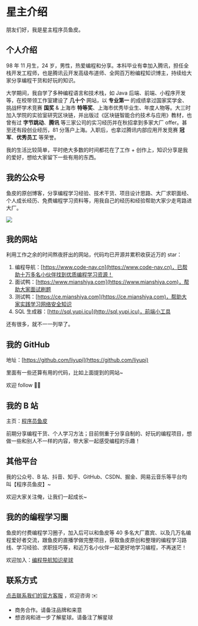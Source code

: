 # 星主介绍

朋友们好，我是星主程序员鱼皮。



## 个人介绍

98 年 11 月生，24 岁，男性，热爱编程和分享。本科毕业有幸加入腾讯，担任全栈开发工程师，也是腾讯云开发高级布道师、全网百万粉编程知识博主，持续给大家分享编程干货和好玩的知识。

大学期间，我自学了多种编程语言和技术栈，如 Java 后端、前端、小程序开发等，在校带领工作室建设了 **几十个** 网站，以 **专业第一** 的成绩拿过国家奖学金、挑战杯学术竞赛 **国奖** & 上海市 **特等奖**、上海市优秀毕业生、年度人物等。大三时加入学院的实验室研究区块链，并出版过《区块链智能合约技术与应用》教材，也曾有过 **字节跳动**、**腾讯** 等三家公司的实习经历并在秋招拿到多家大厂 offer。甚至还有段创业经历，81 分落户上海。入职后，也拿过腾讯内部应用开发竞赛 **冠军**、**优秀员工** 等荣誉。

我的生活比较简单，平时绝大多数的时间都花在了工作 + 创作上，知识分享是我的爱好，想给大家留下一些有用的东西。



## 我的公众号

鱼皮的原创博客，分享编程学习经验、技术干货、项目设计思路、大厂求职面经、个人成长经历、免费编程学习资料等，用我自己的经历和经验帮助大家少走弯路进大厂。

![](https://www.codefather.cn/img/qp2h0duBfi6u3zTCRCmjDw-20220618230235102.png)        



## 我的网站

利用工作之余的时间熬夜肝出的网站，代码均已开源并累积收获近万的 star：

1. 编程导航：[https://www.code-nav.cn](https://www.code-nav.cn)，已帮助十万多名小伙伴找到优质编程学习资源！
2. 面试鸭：[https://www.mianshiya.com](https://www.mianshiya.com)，帮助大家面试刷题
3. 测试鸭：[https://ce.mianshiya.com](https://ce.mianshiya.com)，帮助大家实践学习网络安全知识
4. SQL 生成器：[http://sql.yupi.icu](http://sql.yupi.icu)，前端小工具

还有很多，就不一一列举了。



## 我的 GitHub

地址：[https://github.com/liyupi](https://github.com/liyupi)

里面有一些还算有用的代码，比如上面提到的网站~

欢迎 follow 👏🏻



## 我的 B 站

主页：[程序员鱼皮](https://space.bilibili.com/12890453)

前期分享编程干货、个人学习方法；目前侧重于分享自制的、好玩的编程项目，想做一些和别人不一样的内容，带大家一起感受编程的乐趣！



## 其他平台

我的公众号、B 站、抖音、知乎、GitHub、CSDN、掘金、网易云音乐等平台均叫【程序员鱼皮】~

欢迎大家关注俺，让我们一起成长~



## 我的的编程学习圈

鱼皮的付费编程学习圈子，加入后可以和鱼皮等 40 多名大厂嘉宾、以及几万名编程爱好者交流，跟鱼皮的直播学做完整项目，获取鱼皮原创和整理的编程学习路线、学习经验、求职技巧等，和近万名小伙伴一起更好地学习编程，不再迷茫！

欢迎加入：[编程导航知识星球](https://yupi.icu)



## 联系方式

[点击联系我们的官方客服](https://work.weixin.qq.com/kfid/kfc289851a447ba9bcf) ，欢迎咨询 ✉️

- 商务合作。请备注品牌和来意
- 想咨询和进一步了解星球。请备注了解星球
